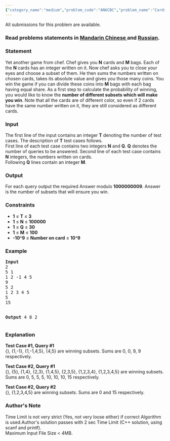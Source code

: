 ```yaml
---
{"category_name":"medium","problem_code":"ANUCBC","problem_name":"Cards, bags and coins","languages_supported":{"0":"ADA","1":"ASM","2":"BASH","3":"BF","4":"C","5":"C99 strict","6":"CAML","7":"CLOJ","8":"CLPS","9":"CPP 4.3.2","10":"CPP 4.9.2","11":"CPP14","12":"CS2","13":"D","14":"ERL","15":"FORT","16":"FS","17":"GO","18":"HASK","19":"ICK","20":"ICON","21":"JAVA","22":"JS","23":"LISP clisp","24":"LISP sbcl","25":"LUA","26":"NEM","27":"NICE","28":"NODEJS","29":"PAS fpc","30":"PAS gpc","31":"PERL","32":"PERL6","33":"PHP","34":"PIKE","35":"PRLG","36":"PYTH","37":"PYTH 3.4","38":"RUBY","39":"SCALA","40":"SCM guile","41":"SCM qobi","42":"ST","43":"TCL","44":"TEXT","45":"WSPC"},"max_timelimit":3,"source_sizelimit":50000,"problem_author":"anudeep2011","problem_tester":"white_king","date_added":"15-01-2014","tags":{"0":"anudeep2011","1":"april14","2":"dynamic","3":"medium"},"editorial_url":"http://discuss.codechef.com/problems/ANUCBC","time":{"view_start_date":1397468306,"submit_start_date":1397468306,"visible_start_date":1397467741,"end_date":1735669800},"layout":"problem"}
---
```

<span class="solution-visible-txt">All submissions for this problem are available.</span><h3> Read problems statements in <a target="_blank" href="http://www.codechef.com/download/translated/APRIL14/mandarin/ANUCBC.pdf">Mandarin Chinese </a> and <a target="_blank" href="http://www.codechef.com/download/translated/APRIL14/russian/ANUCBC.pdf">Russian</a>.</h3>
<h3>Statement</h3>
<p>Yet another game from chef. Chef gives you <b>N</b> cards and <b>M</b> bags. Each of the <b>N</b> cards has an integer written on it. Now chef asks you to close your eyes and choose a subset of them. He then sums the numbers written on chosen cards, takes its absolute value and gives you those many coins. You win the game if you can divide these coins into <b>M</b> bags with each bag having equal share. As a first step to calculate the probability of winning, you would like to know the <b>number of different subsets which will make you win</b>. Note that all the cards are of different color, so even if 2 cards have the same number written on it, they are still considered as different cards.</p>
<h3>Input</h3>
<p>The first line of the input contains an integer <b>T</b> denoting the number of test cases. The description of <b>T</b> test cases follows.<br />
First line of each test case contains two integers <b>N</b> and <b>Q</b>. <b>Q</b> denotes the number of queries to be answered. Second line of each test case contains <b>N</b> integers, the numbers written on cards.<br />
Following <b>Q</b> lines contain an integer <b>M</b>.</p>
<h3>Output</h3>
<p>For each query output the required Answer modulo <b>1000000009</b>. Answer is the number of subsets that will ensure you win.</p>
<h3>Constraints</h3>
<ul>
<li><b>1</b> ≤ <b>T</b> ≤ <b>3</b></li>
<li><b>1</b> ≤ <b>N</b> ≤ <b>100000</b></li>
<li><b>1</b> ≤ <b>Q</b> ≤ <b>30</b></li>
<li><b>1</b> ≤ <b>M</b> ≤ <b>100</b></li>
<li><b>-10^9</b> ≤ <b>Number on card</b> ≤ <b>10^9</b></li>
</ul>

<h3>Example</h3>
<pre><b>Input</b>
2
5 1
1 2 -1 4 5
9
5 2
1 2 3 4 5
5
15

<b>Output</b>
4
8
2
</pre><h3>Explanation</h3>
<p><b>Test Case #1, Query #1</b><br />
{}, {1,-1}, {1,-1,4,5}, {4,5} are winning subsets. Sums are 0, 0, 9, 9 respectively.</p>
<p><b>Test Case #2, Query #1</b><br />
{}, {5}, {1,4}, {2,3}, {1,4,5}, {2,3,5}, {1,2,3,4}, {1,2,3,4,5} are winning subsets. Sums are 0, 5, 5, 5, 10, 10, 10, 15 respectively.</p>
<p><b>Test Case #2, Query #2</b><br />
{}, {1,2,3,4,5} are winning subsets. Sums are 0 and 15 respectively.</p>
<h3>Author's Note</h3>
<p>Time Limit is not very strict (Yes, not very loose either) if correct Algorithm is used.Author's solution passes with 2 sec Time Limit (C++ solution, using scanf and printf).<br />
Maximum Input File Size &lt; 4MB.
</p>
